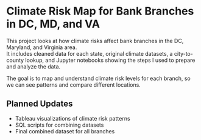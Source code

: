 # Climate Risk Map for Bank Branches in DC, MD, and VA

This project looks at how climate risks affect bank branches in the DC, Maryland, and Virginia area.  
It includes cleaned data for each state, original climate datasets, a city-to-county lookup, and Jupyter notebooks showing the steps I used to prepare and analyze the data.

The goal is to map and understand climate risk levels for each branch, so we can see patterns and compare different locations.

## Planned Updates
- Tableau visualizations of climate risk patterns  
- SQL scripts for combining datasets  
- Final combined dataset for all branches
